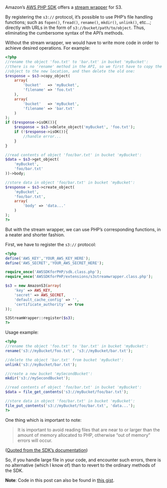 Amazon’s [AWS PHP SDK][1] offers a [stream wrapper][2] for S3.

By registering the `s3://` protocol, it’s possible to use PHP’s file handling
functions; such as `fopen()`, `fread()`, `rename()`, `mkdir()`, `unlink()`,
etc...; directly with URLs in the form of `s3://bucket/path/to/object`. Thus,
eliminating the cumbersome syntax of the API’s methods.

Without the stream wrapper, we would have to write more code in order to
achieve desired operations. For example:

```php
<?php
//rename the object 'foo.txt' to 'bar.txt' in bucket 'myBucket':
//there is no 'rename' method in the API, so we first have to copy the
//object to the new location, and then delete the old one:
$response = $s3->copy_object(
    array(
        'bucket'   => 'myBucket',
        'filename' => 'foo.txt'
    ),
    array(
        'bucket'   => 'myBucket',
        'filename' => 'bar.txt'
    )
);
if ($response->isOK()){
    $response = $s3->delete_object('myBucket', 'foo.txt');
    if (!$response->isOK()){
        //handle error...
    }
}

//read contents of object 'foo/bar.txt' in bucket 'myBucket':
$data = $s3->get_object(
    'myBucket',
    'foo/bar.txt'
))->body;

//store data in object 'foo/bar.txt' in bucket 'myBucket':
$response = $s3->create_object(
    'myBucket',
    'foo/bar.txt',
    array(
        'body' => 'data...'
    )
);
?>
```

But with the stream wrapper, we can use PHP’s corresponding functions, in a neater and shorter fashion.

First, we have to register the `s3://` protocol:

```php
<?php
define('AWS_KEY','YOUR_AWS_KEY_HERE');
define('AWS_SECRET','YOUR_AWS_SECRET_HERE');

require_once('AWSSDKforPHP/sdk.class.php');
require_once('AWSSDKforPHP/extensions/s3streamwrapper.class.php');

$s3 = new AmazonS3(array(
    'key' => AWS_KEY,
    'secret' => AWS_SECRET,
    'default_cache_config' => '',
    'certificate_authority' => true
));

S3StreamWrapper::register($s3);
?>
```

Usage example:

```php
<?php
//rename the object 'foo.txt' to 'bar.txt' in bucket 'myBucket':
rename('s3://myBucket/foo.txt', 's3://myBucket/bar.txt');

//delete the object 'bar.txt' from bucket 'myBucket':
unlink('s3://myBucket/bar.txt');

//create a new bucket 'mySecondBucket':
mkdir('s3://mySecondBucket');

//read contents of object 'foo/bar.txt' in bucket 'myBucket':
$data = file_get_contents('s3://myBucket/foo/bar.txt');

//store data in object 'foo/bar.txt' in bucket 'myBucket':
file_put_contents('s3://myBucket/foo/bar.txt', 'data...');
?>
```

One thing which is important to note:

> It is important to avoid reading files that are near to or larger than the
> amount of memory allocated to PHP, otherwise “out of memory” errors will
> occur.

([Quoted from the SDK’s documentation][3])

So, if you handle large file in your code, and encounter such errors, there is
no alternative (which I know of) than to revert to the ordinary methods of the
SDK.

**Note**:
Code in this post can also be found in [this gist][4].

[1]:http://aws.amazon.com/sdkforphp/
[2]:http://php.net/manual/en/class.streamwrapper.php
[3]:http://docs.amazonwebservices.com/AWSSDKforPHP/latest/index.html#m=S3StreamWrapper/stream_read
[4]:https://gist.github.com/EyalAr/3898611
